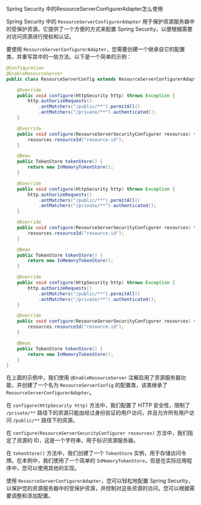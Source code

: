 Spring Security 中的ResourceServerConfigurerAdapter怎么使用


Spring Security 中的 `ResourceServerConfigurerAdapter` 用于保护资源服务器中的受保护资源。它提供了一个方便的方式来配置 Spring Security，以便根据需要对访问资源进行授权和认证。

要使用 `ResourceServerConfigurerAdapter`，您需要创建一个继承自它的配置类，并重写其中的一些方法。以下是一个简单的示例：

```java
@Configuration
@EnableResourceServer
public class ResourceServerConfig extends ResourceServerConfigurerAdapter {

    @Override
    public void configure(HttpSecurity http) throws Exception {
        http.authorizeRequests()
            .antMatchers("/public/**").permitAll()
            .antMatchers("/private/**").authenticated();
    }

    @Override
    public void configure(ResourceServerSecurityConfigurer resources) throws Exception {
        resources.resourceId("resource-id");
    }

    @Bean
    public TokenStore tokenStore() {
        return new InMemoryTokenStore();
    }

    @Override
    public void configure(HttpSecurity http) throws Exception {
        http.authorizeRequests()
            .antMatchers("/public/**").permitAll()
            .antMatchers("/private/**").authenticated();
    }

    @Override
    public void configure(ResourceServerSecurityConfigurer resources) throws Exception {
        resources.resourceId("resource-id");
    }

    @Bean
    public TokenStore tokenStore() {
        return new InMemoryTokenStore();
    }

    @Override
    public void configure(HttpSecurity http) throws Exception {
        http.authorizeRequests()
            .antMatchers("/public/**").permitAll()
            .antMatchers("/private/**").authenticated();
    }

    @Override
    public void configure(ResourceServerSecurityConfigurer resources) throws Exception {
        resources.resourceId("resource-id");
    }

    @Bean
    public TokenStore tokenStore() {
        return new InMemoryTokenStore();
    }
}
```

在上面的示例中，我们使用 `@EnableResourceServer` 注解启用了资源服务器功能，并创建了一个名为 `ResourceServerConfig` 的配置类，该类继承了 `ResourceServerConfigurerAdapter`。

在 `configure(HttpSecurity http)` 方法中，我们配置了 HTTP 安全性，限制了 `/private/**` 路径下的资源只能由经过身份验证的用户访问，并且允许所有用户访问 `/public/**` 路径下的资源。

在 `configure(ResourceServerSecurityConfigurer resources)` 方法中，我们指定了资源的 ID，这是一个字符串，用于标识资源服务器。

在 `tokenStore()` 方法中，我们创建了一个 `TokenStore` 实例，用于存储访问令牌。在本例中，我们使用了一个简单的 `InMemoryTokenStore`，但是在实际应用程序中，您可以使用其他的实现。

使用 `ResourceServerConfigurerAdapter`，您可以轻松地配置 Spring Security，以保护您的资源服务器中的受保护资源，并控制对这些资源的访问。您可以根据需要调整和添加配置。